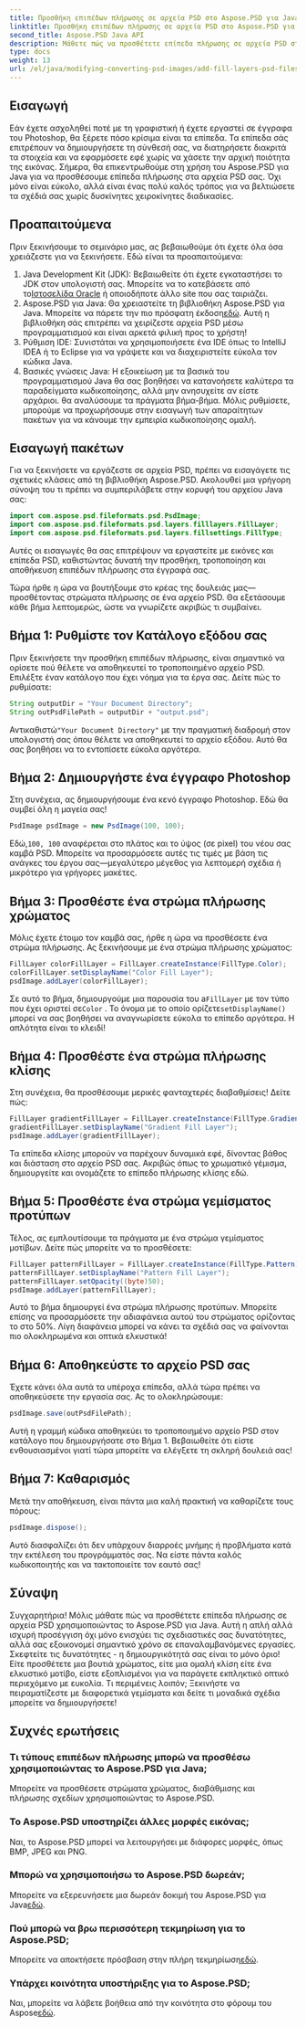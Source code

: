 ```yaml
---
title: Προσθήκη επιπέδων πλήρωσης σε αρχεία PSD στο Aspose.PSD για Java
linktitle: Προσθήκη επιπέδων πλήρωσης σε αρχεία PSD στο Aspose.PSD για Java
second_title: Aspose.PSD Java API
description: Μάθετε πώς να προσθέτετε επίπεδα πλήρωσης σε αρχεία PSD στην Java χρησιμοποιώντας το Aspose.PSD με τον αναλυτικό οδηγό μας. Βελτιώστε τα σχέδιά σας.
type: docs
weight: 13
url: /el/java/modifying-converting-psd-images/add-fill-layers-psd-files/
---
```

## Εισαγωγή
Εάν έχετε ασχοληθεί ποτέ με τη γραφιστική ή έχετε εργαστεί σε έγγραφα του Photoshop, θα ξέρετε πόσο κρίσιμα είναι τα επίπεδα. Τα επίπεδα σάς επιτρέπουν να δημιουργήσετε τη σύνθεσή σας, να διατηρήσετε διακριτά τα στοιχεία και να εφαρμόσετε εφέ χωρίς να χάσετε την αρχική ποιότητα της εικόνας. Σήμερα, θα επικεντρωθούμε στη χρήση του Aspose.PSD για Java για να προσθέσουμε επίπεδα πλήρωσης στα αρχεία PSD σας. Όχι μόνο είναι εύκολο, αλλά είναι ένας πολύ καλός τρόπος για να βελτιώσετε τα σχέδιά σας χωρίς δυσκίνητες χειροκίνητες διαδικασίες.
## Προαπαιτούμενα
Πριν ξεκινήσουμε το σεμινάριο μας, ας βεβαιωθούμε ότι έχετε όλα όσα χρειάζεστε για να ξεκινήσετε. Εδώ είναι τα προαπαιτούμενα:
1.  Java Development Kit (JDK): Βεβαιωθείτε ότι έχετε εγκαταστήσει το JDK στον υπολογιστή σας. Μπορείτε να το κατεβάσετε από το[Ιστοσελίδα Oracle](https://www.oracle.com/java/technologies/javase-jdk11-downloads.html) ή οποιοδήποτε άλλο site που σας ταιριάζει.
2.  Aspose.PSD για Java: Θα χρειαστείτε τη βιβλιοθήκη Aspose.PSD για Java. Μπορείτε να πάρετε την πιο πρόσφατη έκδοση[εδώ](https://releases.aspose.com/psd/java/). Αυτή η βιβλιοθήκη σάς επιτρέπει να χειρίζεστε αρχεία PSD μέσω προγραμματισμού και είναι αρκετά φιλική προς το χρήστη!
3. Ρύθμιση IDE: Συνιστάται να χρησιμοποιήσετε ένα IDE όπως το IntelliJ IDEA ή το Eclipse για να γράψετε και να διαχειριστείτε εύκολα τον κώδικα Java.
4. Βασικές γνώσεις Java: Η εξοικείωση με τα βασικά του προγραμματισμού Java θα σας βοηθήσει να κατανοήσετε καλύτερα τα παραδείγματα κωδικοποίησης, αλλά μην ανησυχείτε αν είστε αρχάριοι. θα αναλύσουμε τα πράγματα βήμα-βήμα.
Μόλις ρυθμίσετε, μπορούμε να προχωρήσουμε στην εισαγωγή των απαραίτητων πακέτων για να κάνουμε την εμπειρία κωδικοποίησης ομαλή.
## Εισαγωγή πακέτων
Για να ξεκινήσετε να εργάζεστε σε αρχεία PSD, πρέπει να εισαγάγετε τις σχετικές κλάσεις από τη βιβλιοθήκη Aspose.PSD. Ακολουθεί μια γρήγορη σύνοψη του τι πρέπει να συμπεριλάβετε στην κορυφή του αρχείου Java σας:
```java
import com.aspose.psd.fileformats.psd.PsdImage;
import com.aspose.psd.fileformats.psd.layers.filllayers.FillLayer;
import com.aspose.psd.fileformats.psd.layers.fillsettings.FillType;
```
Αυτές οι εισαγωγές θα σας επιτρέψουν να εργαστείτε με εικόνες και επίπεδα PSD, καθιστώντας δυνατή την προσθήκη, τροποποίηση και αποθήκευση επιπέδων πλήρωσης στα έγγραφά σας.

Τώρα ήρθε η ώρα να βουτήξουμε στο κρέας της δουλειάς μας—προσθέτοντας στρώματα πλήρωσης σε ένα αρχείο PSD. Θα εξετάσουμε κάθε βήμα λεπτομερώς, ώστε να γνωρίζετε ακριβώς τι συμβαίνει.
## Βήμα 1: Ρυθμίστε τον Κατάλογο εξόδου σας
Πριν ξεκινήσετε την προσθήκη επιπέδων πλήρωσης, είναι σημαντικό να ορίσετε πού θέλετε να αποθηκευτεί το τροποποιημένο αρχείο PSD. Επιλέξτε έναν κατάλογο που έχει νόημα για τα έργα σας. Δείτε πώς το ρυθμίσατε:
```java
String outputDir = "Your Document Directory";
String outPsdFilePath = outputDir + "output.psd";
```
 Αντικαθιστώ`"Your Document Directory"` με την πραγματική διαδρομή στον υπολογιστή σας όπου θέλετε να αποθηκευτεί το αρχείο εξόδου. Αυτό θα σας βοηθήσει να το εντοπίσετε εύκολα αργότερα.
## Βήμα 2: Δημιουργήστε ένα έγγραφο Photoshop
Στη συνέχεια, ας δημιουργήσουμε ένα κενό έγγραφο Photoshop. Εδώ θα συμβεί όλη η μαγεία σας!
```java
PsdImage psdImage = new PsdImage(100, 100);
```
 Εδώ,`100, 100` αναφέρεται στο πλάτος και το ύψος (σε pixel) του νέου σας καμβά PSD. Μπορείτε να προσαρμόσετε αυτές τις τιμές με βάση τις ανάγκες του έργου σας—μεγαλύτερο μέγεθος για λεπτομερή σχέδια ή μικρότερο για γρήγορες μακέτες.
## Βήμα 3: Προσθέστε ένα στρώμα πλήρωσης χρώματος
Μόλις έχετε έτοιμο τον καμβά σας, ήρθε η ώρα να προσθέσετε ένα στρώμα πλήρωσης. Ας ξεκινήσουμε με ένα στρώμα πλήρωσης χρώματος:
```java
FillLayer colorFillLayer = FillLayer.createInstance(FillType.Color);
colorFillLayer.setDisplayName("Color Fill Layer");
psdImage.addLayer(colorFillLayer);
```
 Σε αυτό το βήμα, δημιουργούμε μια παρουσία του a`FillLayer` με τον τύπο που έχει οριστεί σε`Color` . Το όνομα με το οποίο ορίζετε`setDisplayName()` μπορεί να σας βοηθήσει να αναγνωρίσετε εύκολα το επίπεδο αργότερα. Η απλότητα είναι το κλειδί!
## Βήμα 4: Προσθέστε ένα στρώμα πλήρωσης κλίσης
Στη συνέχεια, θα προσθέσουμε μερικές φανταχτερές διαβαθμίσεις! Δείτε πώς:
```java
FillLayer gradientFillLayer = FillLayer.createInstance(FillType.Gradient);
gradientFillLayer.setDisplayName("Gradient Fill Layer");
psdImage.addLayer(gradientFillLayer);
```
Τα επίπεδα κλίσης μπορούν να παρέχουν δυναμικά εφέ, δίνοντας βάθος και διάσταση στο αρχείο PSD σας. Ακριβώς όπως το χρωματικό γέμισμα, δημιουργείτε και ονομάζετε το επίπεδο πλήρωσης κλίσης εδώ.
## Βήμα 5: Προσθέστε ένα στρώμα γεμίσματος προτύπων
Τέλος, ας εμπλουτίσουμε τα πράγματα με ένα στρώμα γεμίσματος μοτίβων. Δείτε πώς μπορείτε να το προσθέσετε:
```java
FillLayer patternFillLayer = FillLayer.createInstance(FillType.Pattern);
patternFillLayer.setDisplayName("Pattern Fill Layer");
patternFillLayer.setOpacity((byte)50);
psdImage.addLayer(patternFillLayer);
```
Αυτό το βήμα δημιουργεί ένα στρώμα πλήρωσης προτύπων. Μπορείτε επίσης να προσαρμόσετε την αδιαφάνεια αυτού του στρώματος ορίζοντας το στο 50%. Λίγη διαφάνεια μπορεί να κάνει τα σχέδιά σας να φαίνονται πιο ολοκληρωμένα και οπτικά ελκυστικά!
## Βήμα 6: Αποθηκεύστε το αρχείο PSD σας
Έχετε κάνει όλα αυτά τα υπέροχα επίπεδα, αλλά τώρα πρέπει να αποθηκεύσετε την εργασία σας. Ας το ολοκληρώσουμε:
```java
psdImage.save(outPsdFilePath);
```
Αυτή η γραμμή κώδικα αποθηκεύει το τροποποιημένο αρχείο PSD στον κατάλογο που δημιουργήσατε στο Βήμα 1. Βεβαιωθείτε ότι είστε ενθουσιασμένοι γιατί τώρα μπορείτε να ελέγξετε τη σκληρή δουλειά σας!
## Βήμα 7: Καθαρισμός
Μετά την αποθήκευση, είναι πάντα μια καλή πρακτική να καθαρίζετε τους πόρους:
```java
psdImage.dispose();
```
Αυτό διασφαλίζει ότι δεν υπάρχουν διαρροές μνήμης ή προβλήματα κατά την εκτέλεση του προγράμματός σας. Να είστε πάντα καλός κωδικοποιητής και να τακτοποιείτε τον εαυτό σας!
## Σύναψη
Συγχαρητήρια! Μόλις μάθατε πώς να προσθέτετε επίπεδα πλήρωσης σε αρχεία PSD χρησιμοποιώντας το Aspose.PSD για Java. Αυτή η απλή αλλά ισχυρή προσέγγιση όχι μόνο ενισχύει τις σχεδιαστικές σας δυνατότητες, αλλά σας εξοικονομεί σημαντικό χρόνο σε επαναλαμβανόμενες εργασίες. Σκεφτείτε τις δυνατότητες - η δημιουργικότητά σας είναι το μόνο όριο! Είτε προσθέτετε μια βουτιά χρώματος, είτε μια ομαλή κλίση είτε ένα ελκυστικό μοτίβο, είστε εξοπλισμένοι για να παράγετε εκπληκτικό οπτικό περιεχόμενο με ευκολία.
Τι περιμένεις λοιπόν; Ξεκινήστε να πειραματίζεστε με διαφορετικά γεμίσματα και δείτε τι μοναδικά σχέδια μπορείτε να δημιουργήσετε!
## Συχνές ερωτήσεις
### Τι τύπους επιπέδων πλήρωσης μπορώ να προσθέσω χρησιμοποιώντας το Aspose.PSD για Java;
Μπορείτε να προσθέσετε στρώματα χρώματος, διαβάθμισης και πλήρωσης σχεδίων χρησιμοποιώντας το Aspose.PSD.
### Το Aspose.PSD υποστηρίζει άλλες μορφές εικόνας;
Ναι, το Aspose.PSD μπορεί να λειτουργήσει με διάφορες μορφές, όπως BMP, JPEG και PNG.
### Μπορώ να χρησιμοποιήσω το Aspose.PSD δωρεάν;
Μπορείτε να εξερευνήσετε μια δωρεάν δοκιμή του Aspose.PSD για Java[εδώ](https://releases.aspose.com/).
### Πού μπορώ να βρω περισσότερη τεκμηρίωση για το Aspose.PSD;
 Μπορείτε να αποκτήσετε πρόσβαση στην πλήρη τεκμηρίωση[εδώ](https://reference.aspose.com/psd/java/).
### Υπάρχει κοινότητα υποστήριξης για το Aspose.PSD;
 Ναι, μπορείτε να λάβετε βοήθεια από την κοινότητα στο φόρουμ του Aspose[εδώ](https://forum.aspose.com/c/psd/34).
